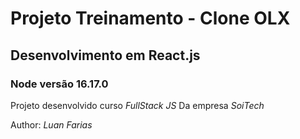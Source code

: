 # Projeto  Treinamento - Clone OLX

## Desenvolvimento em React.js

### Node versão 16.17.0

Projeto desenvolvido curso *FullStack JS*
Da empresa _SoiTech_

Author: *Luan Farias*